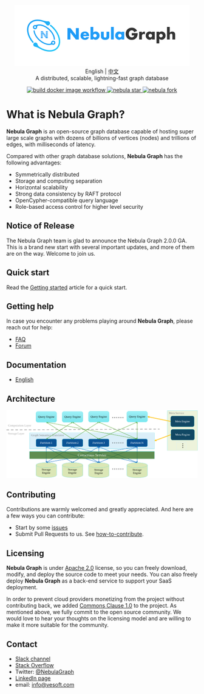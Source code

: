 <p align="center">
  <img src="https://raw.githubusercontent.com/vesoft-inc/nebula/v1-head/docs/logo.png"/>
  <br> English | <a href="README-CN.md">中文</a>
  <br>A distributed, scalable, lightning-fast graph database<br>
</p>
<p align="center">
  <a href="https://github.com/vesoft-inc/nebula-graph/actions?workflow=docker">
    <img src="https://github.com/vesoft-inc/nebula-graph/workflows/docker/badge.svg" alt="build docker image workflow"/>
  </a>
  <a href="http://githubbadges.com/star.svg?user=vesoft-inc&repo=nebula&style=default">
    <img src="http://githubbadges.com/star.svg?user=vesoft-inc&repo=nebula&style=default" alt="nebula star"/>
  </a>
  <a href="http://githubbadges.com/fork.svg?user=vesoft-inc&repo=nebula&style=default">
    <img src="http://githubbadges.com/fork.svg?user=vesoft-inc&repo=nebula&style=default" alt="nebula fork"/>
  </a>
  <br>
</p>

# What is Nebula Graph?

**Nebula Graph** is an open-source graph database capable of hosting super large scale graphs with dozens of billions of vertices (nodes) and trillions of edges, with milliseconds of latency.

Compared with other graph database solutions, **Nebula Graph** has the following advantages:

* Symmetrically distributed
* Storage and computing separation
* Horizontal scalability
* Strong data consistency by RAFT protocol
* OpenCypher-compatible query language
* Role-based access control for higher level security

## Notice of Release

The Nebula Graph team is glad to announce the Nebula Graph 2.0.0 GA. This is a brand new start with several important updates, and more of them are on the way. Welcome to join us.

<!--
To use the stable release, see [Nebula Graph 1.0](https://github.com/vesoft-inc/nebula).


## Roadmap

See our [Roadmap](https://github.com/vesoft-inc/nebula/wiki/Nebula-Graph-Roadmap-2020) for what's coming soon in **Nebula Graph**.
-->

## Quick start

Read the [Getting started](https://docs.nebula-graph.io/2.0/2.quick-start/1.quick-start-workflow/) article for a quick start.

<!--
Please note that you need to install **Nebula Graph**, either by [installing source code](https://docs.nebula-graph.io/manual-EN/3.build-develop-and-administration/1.build/1.build-source-code/) or by [docker compose](https://docs.nebula-graph.io/manual-EN/3.build-develop-and-administration/1.build/2.build-by-docker/), before you can actually start using it. If you prefer a video tutorial, visit our [YouTube channel](https://www.youtube.com/channel/UC73V8q795eSEMxDX4Pvdwmw/videos).
-->

## Getting help
In case you encounter any problems playing around **Nebula Graph**, please reach out for help:
* [FAQ](https://docs.nebula-graph.io/2.0/2.quick-start/0.FAQ/)
* [Forum](https://discuss.nebula-graph.io/)

## Documentation

* [English](https://docs.nebula-graph.io/)

## Architecture
![image](https://github.com/vesoft-inc/nebula-docs/raw/master/images/Nebula%20Arch.png)

## Contributing

Contributions are warmly welcomed and greatly appreciated. And here are a few ways you can contribute:

* Start by some [issues](https://github.com/vesoft-inc/nebula-graph/issues)
* Submit Pull Requests to us. See [how-to-contribute](https://docs.nebula-graph.io/master/15.contribution/how-to-contribute/).

## Licensing

**Nebula Graph** is under [Apache 2.0](https://www.apache.org/licenses/LICENSE-2.0) license, so you can freely download, modify, and deploy the source code to meet your needs. You can also freely deploy **Nebula Graph** as a back-end service to support your SaaS deployment.

In order to prevent cloud providers monetizing from the project without contributing back, we added [Commons Clause 1.0](https://commonsclause.com/) to the project. As mentioned above, we fully commit to the open source community. We would love to hear your thoughts on the licensing model and are willing to make it more suitable for the community.

## Contact

* [Slack channel](https://join.slack.com/t/nebulagraph/shared_invite/zt-7ybejuqa-NCZBroh~PCh66d9kOQj45g)
* [Stack Overflow](https://stackoverflow.com/questions/tagged/nebulagraph)
* Twitter: [@NebulaGraph](https://twitter.com/NebulaGraph)
* [LinkedIn page](https://www.linkedin.com/company/vesoft-nebula-graph)
* email: info@vesoft.com
